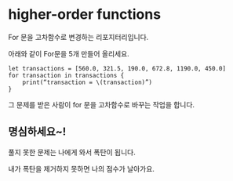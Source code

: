 # higher-order functions 

For 문을 고차함수로 변경하는 리포지터리입니다.

아래와 같이 For문을 5개 만들어 올리세요.

```
let transactions = [560.0, 321.5, 190.0, 672.8, 1190.0, 450.0]
for transaction in transactions {
    print(“transaction = \(transaction)”)
}
```

그 문제를 받은 사람이 for 문을 고차함수로 바꾸는 작업을 합니다.


## 명심하세요~!

풀지 못한 문제는 나에게 와서 폭탄이 됩니다.

내가 폭탄을 제거하지 못하면 나의 점수가 날아가요.
